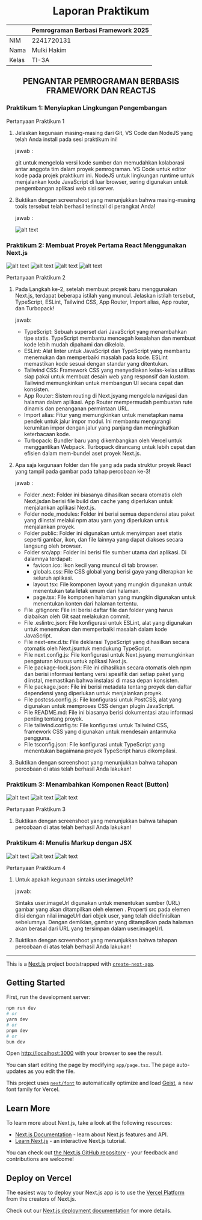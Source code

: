 # <center>Laporan Praktikum

|   | Pemrograman Berbasi Framework 2025 |
|---|---|
|NIM|2241720131|
|Nama|Mulki Hakim|
|Kelas|TI-3A|

## <center>PENGANTAR PEMROGRAMAN BERBASIS FRAMEWORK DAN REACTJS

### Praktikum 1: Menyiapkan Lingkungan Pengembangan

Pertanyaan Praktikum 1
1. Jelaskan kegunaan masing-masing dari Git, VS Code dan NodeJS yang telah Anda install pada sesi praktikum ini! 

    jawab : 
    
    git untuk mengelola versi kode sumber dan memudahkan kolaborasi antar anggota tim dalam proyek pemrograman. VS Code untuk editor kode pada projek praktikum ini. NodeJS untuk lingkungan runtime untuk menjalankan kode JavaScript di luar browser, sering digunakan untuk pengembangan aplikasi web sisi server.

2. Buktikan dengan screenshoot yang menunjukkan bahwa masing-masing tools tersebut telah berhasil terinstall di perangkat Anda! 
    
    jawab : 

    ![alt text](foto/image.png)

### Praktikum 2: Membuat Proyek Pertama React Menggunakan Next.js

![alt text](foto/image2.png)
![alt text](foto/image3.png)
![alt text](foto/image4.png)
![alt text](foto/image5.png)

Pertanyaan Praktikum 2 
1. Pada Langkah ke-2, setelah membuat proyek baru menggunakan Next.js, terdapat beberapa istilah yang muncul. Jelaskan istilah tersebut, TypeScript, ESLint, Tailwind CSS, App Router, Import alias, App router, dan Turbopack! 

    jawab:

    - TypeScript: Sebuah superset dari JavaScript yang menambahkan tipe statis. TypeScript membantu mencegah kesalahan dan membuat kode lebih mudah dipahami dan dikelola.
    - ESLint: Alat linter untuk JavaScript dan TypeScript yang membantu menemukan dan memperbaiki masalah pada kode. ESLint memastikan kode sesuai dengan standar yang ditentukan.
    - Tailwind CSS: Framework CSS yang menyediakan kelas-kelas utilitas siap pakai untuk membuat desain web yang responsif dan kustom. Tailwind memungkinkan untuk membangun UI secara cepat dan konsisten.
    - App Router: Sistem routing di Next.jsyang mengelola navigasi dan halaman dalam aplikasi. App Router mempermudah pembuatan rute dinamis dan penanganan permintaan URL.
    - Import alias: Fitur yang memungkinkan untuk menetapkan nama pendek untuk jalur impor modul. Ini membantu mengurangi kerumitan impor dengan jalur yang panjang dan meningkatkan keterbacaan kode.
    - Turbopack: Bundler baru yang dikembangkan oleh Vercel untuk menggantikan Webpack. Turbopack dirancang untuk lebih cepat dan efisien dalam mem-bundel aset proyek Next.js.

2. Apa saja kegunaan folder dan file yang ada pada struktur proyek React yang tampil pada gambar pada tahap percobaan ke-3! 

    jawab :

    - Folder .next: Folder ini biasanya dihasilkan secara otomatis oleh Next.jsdan berisi file build dan cache yang diperlukan untuk menjalankan aplikasi Next.js.
    - Folder node_modules: Folder ini berisi semua dependensi atau paket yang diinstal melalui npm atau yarn yang diperlukan untuk menjalankan proyek.
    - Folder public: Folder ini digunakan untuk menyimpan aset statis seperti gambar, ikon, dan file lainnya yang dapat diakses secara langsung oleh browser.
    - Folder src/app: Folder ini berisi file sumber utama dari aplikasi. Di dalamnya terdapat:
        - favicon.ico: Ikon kecil yang muncul di tab browser.
        - globals.css: File CSS global yang berisi gaya yang diterapkan ke seluruh aplikasi.
        - layout.tsx: File komponen layout yang mungkin digunakan untuk menentukan tata letak umum dari halaman.
        - page.tsx: File komponen halaman yang mungkin digunakan untuk menentukan konten dari halaman tertentu.
    - File .gitignore: File ini berisi daftar file dan folder yang harus diabaikan oleh Git saat melakukan commit.
    - File .eslintrc.json: File konfigurasi untuk ESLint, alat yang digunakan untuk menemukan dan memperbaiki masalah dalam kode JavaScript.
    - File next-env.d.ts: File deklarasi TypeScript yang dihasilkan secara otomatis oleh Next.jsuntuk mendukung TypeScript.
    - File next.config.js: File konfigurasi untuk Next.jsyang memungkinkan pengaturan khusus untuk aplikasi Next.js.
    - File package-lock.json: File ini dihasilkan secara otomatis oleh npm dan berisi informasi tentang versi spesifik dari setiap paket yang diinstal, memastikan bahwa instalasi di masa depan konsisten.
    - File package.json: File ini berisi metadata tentang proyek dan daftar dependensi yang diperlukan untuk menjalankan proyek.
    - File postcss.config.js: File konfigurasi untuk PostCSS, alat yang digunakan untuk memproses CSS dengan plugin JavaScript.
    - File README.md: File ini biasanya berisi dokumentasi atau informasi penting tentang proyek.
    - File tailwind.config.ts: File konfigurasi untuk Tailwind CSS, framework CSS yang digunakan untuk mendesain antarmuka pengguna.
    - File tsconfig.json: File konfigurasi untuk TypeScript yang menentukan bagaimana proyek TypeScript harus dikompilasi.
    
3. Buktikan dengan screenshoot yang menunjukkan bahwa tahapan percobaan di atas telah 
berhasil Anda lakukan!

### Praktikum 3: Menambahkan Komponen React (Button)

![alt text](foto/image6.png)
![alt text](foto/image7.png)
![alt text](foto/image8.png)

Pertanyaan Praktikum 3 
1. Buktikan dengan screenshoot yang menunjukkan bahwa tahapan percobaan di atas telah 
berhasil Anda lakukan! 

### Praktikum 4: Menulis Markup dengan JSX

![alt text](foto/image9.png)
![alt text](foto/image10.png)
![alt text](foto/image11.png)

Pertanyaan Praktikum 4 
1. Untuk apakah kegunaan sintaks user.imageUrl? 

    jawab:

    Sintaks user.imageUrl digunakan untuk menentukan sumber (URL) gambar yang akan ditampilkan oleh elemen <img>. Properti src pada elemen <img> diisi dengan nilai imageUrl dari objek user, yang telah didefinisikan sebelumnya. Dengan demikian, gambar yang ditampilkan pada halaman akan berasal dari URL yang tersimpan dalam user.imageUrl.

2. Buktikan dengan screenshoot yang menunjukkan bahwa tahapan percobaan di atas telah 
berhasil Anda lakukan!

-----

This is a [Next.js](https://nextjs.org) project bootstrapped with [`create-next-app`](https://nextjs.org/docs/app/api-reference/cli/create-next-app).

## Getting Started

First, run the development server:

```bash
npm run dev
# or
yarn dev
# or
pnpm dev
# or
bun dev
```

Open [http://localhost:3000](http://localhost:3000) with your browser to see the result.

You can start editing the page by modifying `app/page.tsx`. The page auto-updates as you edit the file.

This project uses [`next/font`](https://nextjs.org/docs/app/building-your-application/optimizing/fonts) to automatically optimize and load [Geist](https://vercel.com/font), a new font family for Vercel.

## Learn More

To learn more about Next.js, take a look at the following resources:

- [Next.js Documentation](https://nextjs.org/docs) - learn about Next.js features and API.
- [Learn Next.js](https://nextjs.org/learn) - an interactive Next.js tutorial.

You can check out [the Next.js GitHub repository](https://github.com/vercel/next.js) - your feedback and contributions are welcome!

## Deploy on Vercel

The easiest way to deploy your Next.js app is to use the [Vercel Platform](https://vercel.com/new?utm_medium=default-template&filter=next.js&utm_source=create-next-app&utm_campaign=create-next-app-readme) from the creators of Next.js.

Check out our [Next.js deployment documentation](https://nextjs.org/docs/app/building-your-application/deploying) for more details.
